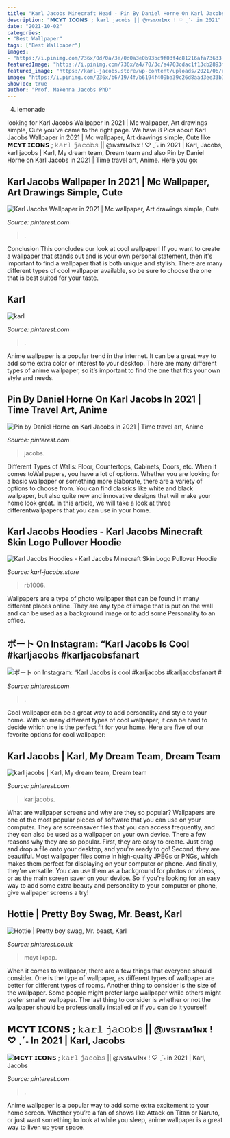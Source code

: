 ```yaml
---
title: "Karl Jacobs Minecraft Head - Pin By Daniel Horne On Karl Jacobs In 2021"
description: "𝗠𝗖𝗬𝗧 𝗜𝗖𝗢𝗡𝗦 ; 𝚔𝚊𝚛𝚕 𝚓𝚊𝚌𝚘𝚋𝚜 || @ᴊᴠsᴛᴀᴍ1ɴx ! ♡︎ ˎˊ˗ in 2021"
date: "2021-10-02"
categories:
- "Best Wallpaper"
tags: ["Best Wallpaper"]
images:
- "https://i.pinimg.com/736x/0d/0a/3e/0d0a3e0b93bc9f03f4c81216afa73633.jpg"
featuredImage: "https://i.pinimg.com/736x/a4/70/3c/a4703cdac1f13cb2893fd7c7bd0d7304.jpg"
featured_image: "https://karl-jacobs.store/wp-content/uploads/2021/06/raf750x1000075t322e3f696a94a5d4.jpg"
image: "https://i.pinimg.com/236x/b6/19/4f/b6194f409ba39c26d8aad3ee33b1804a.jpg?nii=t"
ShowToc: true
author: "Prof. Makenna Jacobs PhD"
---
```



4. lemonade 

	

		
looking for Karl Jacobs Wallpaper in 2021 | Mc wallpaper, Art drawings simple, Cute you've came to the right page. We have 8 Pics about Karl Jacobs Wallpaper in 2021 | Mc wallpaper, Art drawings simple, Cute like 𝗠𝗖𝗬𝗧 𝗜𝗖𝗢𝗡𝗦 ; 𝚔𝚊𝚛𝚕 𝚓𝚊𝚌𝚘𝚋𝚜 || @ᴊᴠsᴛᴀᴍ1ɴx ! ♡︎ ˎˊ˗ in 2021 | Karl, Jacobs, karl jacobs | Karl, My dream team, Dream team and also Pin by Daniel Horne on Karl Jacobs in 2021 | Time travel art, Anime. Here you go:
		
    
## Karl Jacobs Wallpaper In 2021 | Mc Wallpaper, Art Drawings Simple, Cute

<img loading=lazy src="https://i.pinimg.com/236x/b6/19/4f/b6194f409ba39c26d8aad3ee33b1804a.jpg?nii=t" onerror="this.onerror=null;this.src='https://tse3.mm.bing.net/th?id=OIP.CN_ZUsNmB57BZ5OTZ8X6-AAAAA&amp;pid=15.1';" alt="Karl Jacobs Wallpaper in 2021 | Mc wallpaper, Art drawings simple, Cute">

_Source: pinterest.com_

>. 

	

Conclusion
This concludes our look at cool wallpaper! If you want to create a wallpaper that stands out and is your own personal statement, then it's important to find a wallpaper that is both unique and stylish. There are many different types of cool wallpaper available, so be sure to choose the one that is best suited for your taste.

    
## Karl

<img loading=lazy src="https://i.pinimg.com/736x/a4/70/3c/a4703cdac1f13cb2893fd7c7bd0d7304.jpg" onerror="this.onerror=null;this.src='https://tse2.mm.bing.net/th?id=OIP.4_3q6nW_BjzyglIWA91a9gHaJs&amp;pid=15.1';" alt="karl">

_Source: pinterest.com_

>. 

	

Anime wallpaper is a popular trend in the internet. It can be a great way to add some extra color or interest to your desktop. There are many different types of anime wallpaper, so it’s important to find the one that fits your own style and needs.

    
## Pin By Daniel Horne On Karl Jacobs In 2021 | Time Travel Art, Anime

<img loading=lazy src="https://i.pinimg.com/736x/fc/5d/04/fc5d043780ff77ebc84f6356a5f245a8.jpg" onerror="this.onerror=null;this.src='https://tse4.mm.bing.net/th?id=OIP.EZoDjVPWevSWXPmPxcYS4gHaJ_&amp;pid=15.1';" alt="Pin by Daniel Horne on Karl Jacobs in 2021 | Time travel art, Anime">

_Source: pinterest.com_

>jacobs. 

	

Different Types of Walls: Floor, Countertops, Cabinets, Doors, etc.
When it comes toWallpapers, you have a lot of options. Whether you are looking for a basic wallpaper or something more elaborate, there are a variety of options to choose from. You can find classics like white and black wallpaper, but also quite new and innovative designs that will make your home look great. In this article, we will take a look at three differentwallpapers that you can use in your home.

    
## Karl Jacobs Hoodies - Karl Jacobs Minecraft Skin Logo Pullover Hoodie

<img loading=lazy src="https://karl-jacobs.store/wp-content/uploads/2021/06/raf750x1000075t322e3f696a94a5d4.jpg" onerror="this.onerror=null;this.src='https://tse4.mm.bing.net/th?id=OIP.acwou1yoJWFQiB_zmHi7kgHaJ4&amp;pid=15.1';" alt="Karl Jacobs Hoodies - Karl Jacobs Minecraft Skin Logo Pullover Hoodie">

_Source: karl-jacobs.store_

>rb1006. 

	



Wallpapers are a type of photo wallpaper that can be found in many different places online. They are any type of image that is put on the wall and can be used as a background image or to add some Personality to an office.

    
## ボート On Instagram: “Karl Jacobs Is Cool #karljacobs #karljacobsfanart #

<img loading=lazy src="https://i.pinimg.com/736x/0d/0a/3e/0d0a3e0b93bc9f03f4c81216afa73633.jpg" onerror="this.onerror=null;this.src='https://tse2.mm.bing.net/th?id=OIP.Qrh_xI7h6s45P5w7b4joIQHaJQ&amp;pid=15.1';" alt="ボート on Instagram: “Karl Jacobs is cool #karljacobs #karljacobsfanart #">

_Source: pinterest.com_

>. 

	

Cool wallpaper can be a great way to add personality and style to your home. With so many different types of cool wallpaper, it can be hard to decide which one is the perfect fit for your home. Here are five of our favorite options for cool wallpaper: 

    
## Karl Jacobs | Karl, My Dream Team, Dream Team

<img loading=lazy src="https://i.pinimg.com/originals/bb/d0/a5/bbd0a5deac59aed28e27c1793a3fda7a.jpg" onerror="this.onerror=null;this.src='https://tse1.mm.bing.net/th?id=OIP.Z0bsnxELzdXGWHhiXs4-yQHaET&amp;pid=15.1';" alt="karl jacobs | Karl, My dream team, Dream team">

_Source: pinterest.com_

>karljacobs. 

	

What are wallpaper screens and why are they so popular?
Wallpapers are one of the most popular pieces of software that you can use on your computer. They are screensaver files that you can access frequently, and they can also be used as a wallpaper on your own device. There a few reasons why they are so popular. First, they are easy to create. Just drag and drop a file onto your desktop, and you're ready to go! Second, they are beautiful. Most wallpaper files come in high-quality JPEGs or PNGs, which makes them perfect for displaying on your computer or phone. And finally, they're versatile. You can use them as a background for photos or videos, or as the main screen saver on your device. So if you're looking for an easy way to add some extra beauty and personality to your computer or phone, give wallpaper screens a try!

    
## Hottie | Pretty Boy Swag, Mr. Beast, Karl

<img loading=lazy src="https://i.pinimg.com/736x/19/10/db/1910db732ac87a2497cd46dfbb7b8550.jpg" onerror="this.onerror=null;this.src='https://tse3.mm.bing.net/th?id=OIP.GOdz3PhP6WCVyKs6kO5cgAHaJ2&amp;pid=15.1';" alt="Hottie | Pretty boy swag, Mr. beast, Karl">

_Source: pinterest.co.uk_

>mcyt ixpap. 

	

When it comes to wallpaper, there are a few things that everyone should consider. One is the type of wallpaper, as different types of wallpaper are better for different types of rooms. Another thing to consider is the size of the wallpaper. Some people might prefer large wallpaper while others might prefer smaller wallpaper. The last thing to consider is whether or not the wallpaper should be professionally installed or if you can do it yourself.

    
## 𝗠𝗖𝗬𝗧 𝗜𝗖𝗢𝗡𝗦 ; 𝚔𝚊𝚛𝚕 𝚓𝚊𝚌𝚘𝚋𝚜 || @ᴊᴠsᴛᴀᴍ1ɴx ! ♡︎ ˎˊ˗ In 2021 | Karl, Jacobs

<img loading=lazy src="https://i.pinimg.com/736x/f8/c3/12/f8c312e23a998fe6d045fc283bf56ff2.jpg" onerror="this.onerror=null;this.src='https://tse2.mm.bing.net/th?id=OIP.GAKkrxcYeAX2RHAGbr2icQHaHa&amp;pid=15.1';" alt="𝗠𝗖𝗬𝗧 𝗜𝗖𝗢𝗡𝗦 ; 𝚔𝚊𝚛𝚕 𝚓𝚊𝚌𝚘𝚋𝚜 || @ᴊᴠsᴛᴀᴍ1ɴx ! ♡︎ ˎˊ˗ in 2021 | Karl, Jacobs">

_Source: pinterest.com_

>. 

	

Anime wallpaper is a popular way to add some extra excitement to your home screen. Whether you’re a fan of shows like Attack on Titan or Naruto, or just want something to look at while you sleep, anime wallpaper is a great way to liven up your space.

